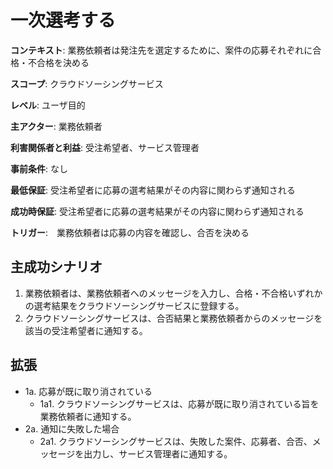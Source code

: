 # 一次選考する

**コンテキスト**: 業務依頼者は発注先を選定するために、案件の応募それぞれに合格・不合格を決める

**スコープ**: クラウドソーシングサービス

**レベル**: ユーザ目的

**主アクター**: 業務依頼者

**利害関係者と利益**: 受注希望者、サービス管理者

**事前条件**: なし

**最低保証**: 受注希望者に応募の選考結果がその内容に関わらず通知される

**成功時保証**: 受注希望者に応募の選考結果がその内容に関わらず通知される

**トリガー**:　業務依頼者は応募の内容を確認し、合否を決める

## 主成功シナリオ

1. 業務依頼者は、業務依頼者へのメッセージを入力し、合格・不合格いずれかの選考結果をクラウドソーシングサービスに登録する。
2. クラウドソーシングサービスは、合否結果と業務依頼者からのメッセージを該当の受注希望者に通知する。

## 拡張

- 1a. 応募が既に取り消されている
    - 1a1. クラウドソーシングサービスは、応募が既に取り消されている旨を業務依頼者に通知する。
- 2a. 通知に失敗した場合
    - 2a1. クラウドソーシングサービスは、失敗した案件、応募者、合否、メッセージを出力し、サービス管理者に通知する。